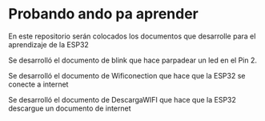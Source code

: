 # Probando ando pa aprender
En este repositorio serán colocados los documentos que desarrolle para el aprendizaje de la ESP32

Se desarrolló el documento de blink que hace parpadear un led en el Pin 2.

Se desarrolló el documento de Wificonection que hace que la ESP32 se conecte a internet

Se desarrolló el documento de DescargaWIFI que hace que la ESP32 descargue un documento de internet 
